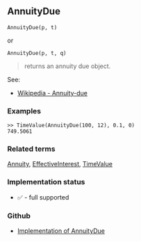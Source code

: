## AnnuityDue

```
AnnuityDue(p, t)
```

or 

```
AnnuityDue(p, t, q)
```

> returns an annuity due object.
  

See:
* [Wikipedia - Annuity-due](https://en.wikipedia.org/wiki/Annuity#Annuity-due)
 
### Examples

```
>> TimeValue(AnnuityDue(100, 12), 0.1, 0) 
749.5061
```

### Related terms 
[Annuity](Annuity.md), [EffectiveInterest](EffectiveInterest.md), [TimeValue](TimeValue.md)






### Implementation status

* &#x2705; - full supported

### Github

* [Implementation of AnnuityDue](https://github.com/axkr/symja_android_library/blob/master/symja_android_library/matheclipse-core/src/main/java/org/matheclipse/core/builtin/FinancialFunctions.java#L41) 
